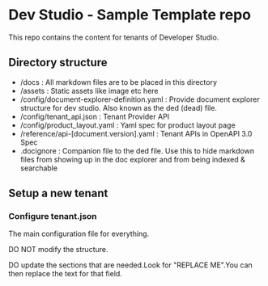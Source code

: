 # Dev Studio - Sample Template repo

This repo contains the content for tenants of Developer Studio.

## Directory structure

- /docs : All markdown files are to be placed in this directory
- /assets :  Static assets like image etc here
- /config/document-explorer-definition.yaml : Provide document explorer structure for dev studio.  Also known as the ded (dead) file.
- /config/tenant_api.json : Tenant Provider API 
- /config/product_layout.yaml : Yaml spec for product layout page
- /reference/api-[document.version].yaml : Tenant APIs in OpenAPI 3.0 Spec
- .docignore : Companion file to the ded file.  Use this to hide markdown files from showing up in the doc explorer and from being indexed & searchable

## Setup a new tenant

### Configure tenant.json

The main configuration file for everything.

DO NOT modify the structure.

DO update the sections that are needed.Look for "REPLACE ME".You can then replace the text for that field.
